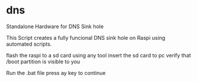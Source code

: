 # dns
Standalone Hardware for DNS Sink hole

This Script creates a fully funcional DNS sink hole on Raspi using automated scripts.


flash the raspi to a sd card using any tool
insert the sd card to pc
verify that /boot partition is visible to you

Run the .bat file
press ay key to continue
